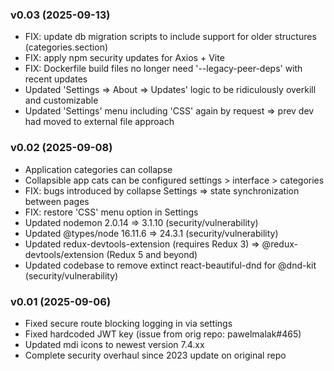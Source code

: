 ### v0.03 (2025-09-13)
- FIX: update db migration scripts to include support for older structures (categories.section)
- FIX: apply npm security updates for Axios + Vite
- FIX: Dockerfile build files no longer need '--legacy-peer-deps' with recent updates
- Updated 'Settings => About => Updates' logic to be ridiculously overkill and customizable
- Updated 'Settings' menu including 'CSS' again by request => prev dev had moved to external file approach

### v0.02 (2025-09-08)
- Application categories can collapse
- Collapsible app cats can be configured settings > interface > categories
- FIX: bugs introduced by collapse Settings => state synchronization between pages
- FIX: restore 'CSS' menu option in Settings
- Updated nodemon 2.0.14 => 3.1.10 (security/vulnerability)
- Updated @types/node 16.11.6 => 24.3.1 (security/vulnerability)
- Updated redux-devtools-extension (requires Redux 3) => @redux-devtools/extension (Redux 5 and beyond)
- Updated codebase to remove extinct react-beautiful-dnd for @dnd-kit (security/vulnerability)

### v0.01 (2025-09-06)
- Fixed secure route blocking logging in via settings
- Fixed hardcoded JWT key (issue from orig repo: pawelmalak#465)
- Updated mdi icons to newest version 7.4.xx
- Complete security overhaul since 2023 update on original repo
